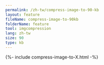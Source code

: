 ```yaml
---
permalink: /zh-tw/compress-image-to-90-kb
layout: feature
fileName: compress-image-to-90kb
folderName: feature
tool: imgcompression
lang: zh-tw
size: 90
type: kb
---
```


{%- include compress-image-to-X.html -%}
